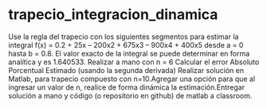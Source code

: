 # trapecio_integracion_dinamica
Use la regla del trapecio con los siguientes segmentos para estimar la integral f(x) = 0.2 + 25x – 200x2 + 675x3 – 900x4 + 400x5 
desde a = 0 hasta b = 0.8. El valor exacto de la integral se puede determinar en forma analítica y es 1.640533.
Realizar a mano con n = 6 
Calcular el error
Absoluto
Porcentual
Estimado (usando la segunda derivada)
Realizar solución en Matlab, para trapecio compuesto con n=10.Agregar una opción para que al ingresar un valor de n, realice de forma dinámica la estimación.Entregar solución a mano y código (o repositorio en github) de matlab a classroom.
